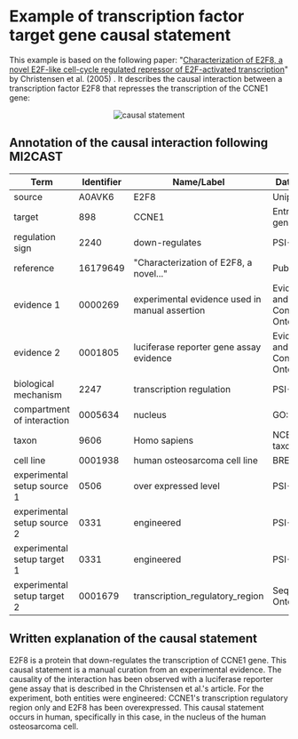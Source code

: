 #  Example of transcription factor target gene causal statement

This example is based on the following paper: "[Characterization of E2F8, a novel E2F-like cell-cycle regulated repressor of E2F-activated transcription](https://doi.org/10.1093/nar/gki855)" by Christensen et al. (2005) . It describes the causal interaction between a transcription factor E2F8 that represses the transcription of the CCNE1 gene:

<p align="center">
  <img src="https://github.com/vtoure/MI2CAST/blob/master/images/tf-tg.svg" alt="causal statement"/>
</p>


## Annotation of the causal interaction following MI2CAST

| Term                         | Identifier | Name/Label                                     | Database                          |
|------------------------------|------------|------------------------------------------------|-----------------------------------|
| source                       | A0AVK6     | E2F8                                           | Uniprot                           |
| target                       | 898        | CCNE1                                          | Entrez gene                       |
| regulation sign              | 2240       | down-regulates                                 | PSI-MI                            |
| reference                    | 16179649   | "Characterization of E2F8, a novel..."         | Pubmed                            |
| evidence 1                   | 0000269    | experimental evidence used in manual assertion | Evidence and Conclusion Ontology  |
| evidence 2                   | 0001805    | luciferase reporter gene assay evidence        | Evidence and Conclusion Ontology  |
| biological mechanism         | 2247       | transcription regulation                       | PSI-MI                            |
| compartment of interaction   | 0005634    | nucleus                                        | GO:CC                             |
| taxon                        | 9606       | Homo sapiens                                   | NCBI taxonomy                     |
| cell line                    | 0001938    | human osteosarcoma cell line                   | BRENDA                            |
| experimental setup source 1  | 0506       | over expressed level                           | PSI-MI                            |
| experimental setup source 2  | 0331       | engineered                                     | PSI-MI                            |
| experimental setup target 1  | 0331       | engineered                                     | PSI-MI                            |
| experimental setup target 2  | 0001679    | transcription\_regulatory\_region              | Sequence Ontology                 |


## Written explanation of the causal statement
E2F8 is a protein that down-regulates the transcription of CCNE1 gene. This causal statement is a manual curation from an experimental evidence. The causality of the interaction has been observed with a luciferase reporter gene assay that is described in the Christensen et al.'s article. For the experiment, both entities were engineered: CCNE1's transcription regulatory region only and E2F8 has been overexpressed. This causal statement occurs in human, specifically in this case, in the nucleus of the human osteosarcoma cell.
